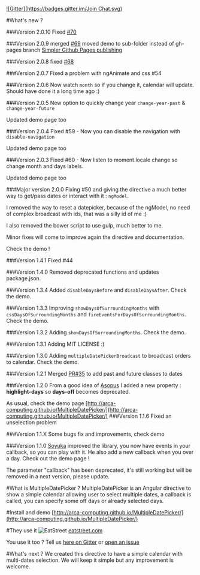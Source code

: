 [![Gitter](https://badges.gitter.im/Join Chat.svg)](https://gitter.im/arca-computing/MultipleDatePicker?utm_source=badge&utm_medium=badge&utm_campaign=pr-badge)

#What's new ?

###Version 2.0.10
Fixed [#70](https://github.com/arca-computing/MultipleDatePicker/pull/70)

###Version 2.0.9
merged [#69](https://github.com/arca-computing/MultipleDatePicker/pull/69)
moved demo to sub-folder instead of gh-pages branch [Simpler Github Pages publishing](https://github.com/blog/2228-simpler-github-pages-publishing)

###Version 2.0.8
fixed [#68](https://github.com/arca-computing/MultipleDatePicker/issues/68)

###Version 2.0.7
Fixed a problem with ngAnimate and css #54

###Version 2.0.6
Now watch `month` so if you change it, calendar will update. Should have done it a long time ago :)

###Version 2.0.5
New option to quickly change year `change-year-past` & `change-year-future`

Updated demo page too

###Version 2.0.4
Fixed #59 - Now you can disable the navigation with `disable-navigation`

Updated demo page too

###Version 2.0.3
Fixed #60 - Now listen to moment.locale change so change month and days labels.

Updated demo page too

###Major version 2.0.0
Fixing #50 and giving the directive a much better way to get/pass dates or interact with it : `ngModel`. 

I removed the way to reset a datepicker, because of the ngModel, no need of complex broadcast with ids, that was a silly id of me :)

I also removed the bower script to use gulp, much better to me.

Minor fixes will come to improve again the directive and documentation.

Check the demo !

###Version 1.4.1
Fixed #44
 
###Version 1.4.0
Removed deprecated functions and updates package.json.

###Version 1.3.4
Added `disableDaysBefore` and `disableDaysAfter`. Check the demo.

###Version 1.3.3
Improving `showDaysOfSurroundingMonths` with `cssDaysOfSurroundingMonths` and `fireEventsForDaysOfSurroundingMonths`. Check the demo.

###Version 1.3.2
Adding `showDaysOfSurroundingMonths`. Check the demo.

###Version 1.3.1
Adding MIT LICENSE :)

###Version 1.3.0
Adding `multipleDatePickerBroadcast` to broadcast orders to calendar. Check the demo.

###Version 1.2.1
Merged [PR#35](https://github.com/arca-computing/MultipleDatePicker/pull/35) to add past and future classes to dates

###Version 1.2.0
From a good idea of [Asopus](https://github.com/Asopus) I added a new property : **highlight-days** so **days-off** becomes deprecated.

As usual, check the demo page [http://arca-computing.github.io/MultipleDatePicker/](http://arca-computing.github.io/MultipleDatePicker/)
###Version 1.1.6
Fixed an unselection problem

###Version 1.1.X
Some bugs fix and improvements, check demo

###Version 1.1.0
[Soyuka](https://github.com/soyuka) improved the library, you now have events in your callback, so you can play with it. He also add a new callback when you over a day. Check out the demo page !

The parameter "callback" has been deprecated, it's still working but will be removed in a next version, please update.

#What is MultipleDatePicker ?
MultipleDatePicker is an Angular directive to show a simple calendar allowing user to select multiple dates, a callback is called, you can specify some off days or already selected days.

#Install and demo
[http://arca-computing.github.io/MultipleDatePicker/](http://arca-computing.github.io/MultipleDatePicker/)

#They use it
![EatStreet](http://eatstreet.com/redesign/img/svg/svg-logo-alternate.svg) [eatstreet.com](https://eatstreet.com)

You use it too ? Tell us [here on Gitter](https://gitter.im/arca-computing/MultipleDatePicker?utm_source=badge&utm_medium=badge&utm_campaign=pr-badge) or [open an issue](https://github.com/arca-computing/MultipleDatePicker/issues)

#What's next ?
We created this directive to have a simple calendar with multi-dates selection. We will keep it simple but any improvement is welcome.
